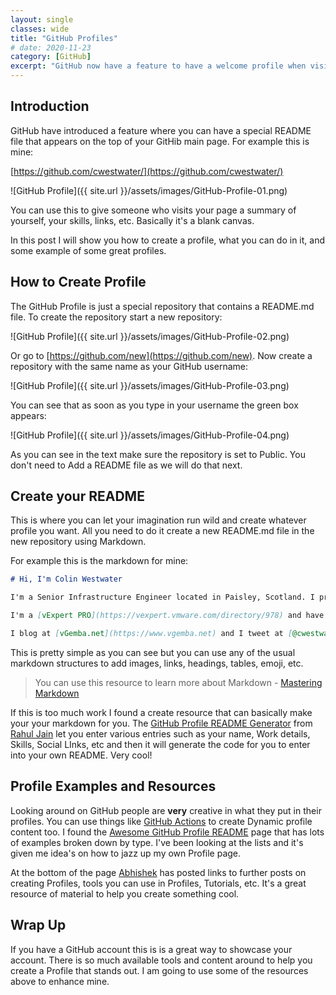 ```yaml
---
layout: single
classes: wide
title: "GitHub Profiles"
# date: 2020-11-23
category: [GitHub]
excerpt: "GitHub now have a feature to have a welcome profile when visiting your GitHub profile"
---
```

## Introduction

GitHub have introduced a feature where you can have a special README file that appears on the top of your GitHib main page. For example this is mine:

[https://github.com/cwestwater/](https://github.com/cwestwater/)

![GitHub Profile]({{ site.url }}/assets/images/GitHub-Profile-01.png)

You can use this to give someone who visits your page a summary of yourself, your skills, links, etc. Basically it's a blank canvas.

In this post I will show you how to create a profile, what you can do in it, and some example of some great profiles.

## How to Create Profile

The GitHub Profile is just a special repository that contains a README.md file. To create the repository start a new repository:

![GitHub Profile]({{ site.url }}/assets/images/GitHub-Profile-02.png)

Or go to [https://github.com/new](https://github.com/new).  Now create a repository with the same name as your GitHub username:

![GitHub Profile]({{ site.url }}/assets/images/GitHub-Profile-03.png)

You can see that as soon as you type in your username the green box appears:

![GitHub Profile]({{ site.url }}/assets/images/GitHub-Profile-04.png)

As you can see in the text make sure the repository is set to Public. You don't need to Add a README file as we will do that next.

## Create your README

This is where you can let your imagination run wild and create whatever profile you want.  All you need to do it create a new README.md file in the new repository using Markdown.

For example this is the markdown for mine:

~~~ markdown
# Hi, I'm Colin Westwater

I'm a Senior Infrastructure Engineer located in Paisley, Scotland. I primarily look after the VMware and Windows infrastructure where I work.

I'm a [vExpert PRO](https://vexpert.vmware.com/directory/978) and have various certifications in VMware and Microsoft technologies.

I blog at [vGemba.net](https://www.vgemba.net) and I tweet at [@cwestwater](https://twitter.com/cwestwater)
~~~

This is pretty simple as you can see but you can use any of the usual markdown structures to add images, links, headings, tables, emoji, etc.

> You can use this resource to learn more about Markdown - [Mastering Markdown](https://guides.github.com/features/mastering-markdown/)

If this is too much work I found a create resource that can basically make your your markdown for you.  The [GitHub Profile README Generator](https://rahuldkjain.github.io/gh-profile-readme-generator/) from [Rahul Jain](https://twitter.com/rahuldkjain) let you enter various entries such as your name, Work details, Skills, Social LInks, etc and then it will generate the code for you to enter into your own README. Very cool!

## Profile Examples and Resources

Looking around on GitHub people are **very** creative in what they put in their profiles. You can use things like [GitHub Actions](https://github.com/features/actions) to create Dynamic profile content too. I found the [Awesome GitHub Profile README](https://github.com/abhisheknaiidu/awesome-github-profile-readme#github-actions-) page that has lots of examples broken down by type. I've been looking at the lists and it's given me idea's on how to jazz up my own Profile page.

At the bottom of the page [Abhishek](https://twitter.com/abhisheknaiidu) has posted links to further posts on creating Profiles, tools you can use in Profiles, Tutorials, etc. It's a great resource of material to help you create something cool.

## Wrap Up

If you have a GitHub account this is is a great way to showcase your account. There is so much available tools and content around to help you create a Profile that stands out. I am going to use some of the resources above to enhance mine.
